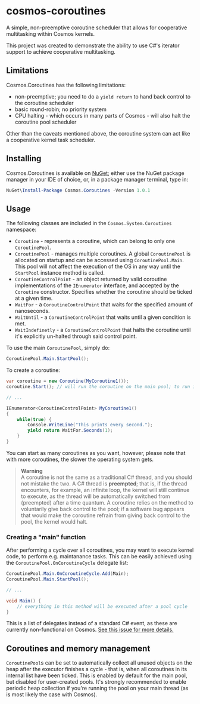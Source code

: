 # cosmos-coroutines
A simple, non-preemptive coroutine scheduler that allows for cooperative multitasking within Cosmos kernels.

This project was created to demonstrate the ability to use C#'s iterator support to achieve cooperative multitasking.

## Limitations
Cosmos.Coroutines has the following limitations:
- non-preemptive; you need to do a `yield return` to hand back control to the coroutine scheduler
- basic round-robin; no priority system
- CPU halting - which occurs in many parts of Cosmos - will also halt the coroutine pool scheduler

Other than the caveats mentioned above, the coroutine system can act like a cooperative kernel task scheduler.

## Installing
Cosmos.Coroutines is available on [NuGet](https://www.nuget.org/packages/Cosmos.Coroutines); either use the NuGet package manager in your IDE of choice, or, in a package manager terminal, type in:
```powershell
NuGet\Install-Package Cosmos.Coroutines -Version 1.0.1
```

## Usage
The following classes are included in the `Cosmos.System.Coroutines` namespace:
- `Coroutine` - represents a coroutine, which can belong to only one `CoroutinePool`.
- `CoroutinePool` - manages multiple coroutines. A global `CoroutinePool` is allocated on startup and can be accessed using `CoroutinePool.Main`. This pool will not affect the execution of the OS in any way until the `StartPool` instance method is called.
- `CoroutineControlPoint` - an object returned by valid coroutine implementations of the `IEnumerator` interface, and accepted by the `Coroutine` constructor. Specifies whether the coroutine should be ticked at a given time.
- `WaitFor` - a `CoroutineControlPoint` that waits for the specified amount of nanoseconds.
- `WaitUntil` - a `CoroutineControlPoint` that waits until a given condition is met.
- `WaitIndefinetly` - a `CoroutineControlPoint` that halts the coroutine until it's explicitly un-halted through said control point.

To use the main `CoroutinePool`, simply do:
```cs
CoroutinePool.Main.StartPool();
```

To create a coroutine:
```cs
var coroutine = new Coroutine(MyCoroutine1());
coroutine.Start(); // will run the coroutine on the main pool; to run it in another, use CoroutinePool.AddCoroutine

// ...

IEnumerator<CoroutineControlPoint> MyCoroutine1()
{
    while(true) {
        Console.WriteLine("This prints every second.");
        yield return WaitFor.Seconds(1);
    }
}
```

You can start as many coroutines as you want, however, please note that with more coroutines, the slower the operating system gets.

> **Warning**<br>
> A coroutine is not the same as a traditional C# thread, and you should not mistake the two. A C# thread is **preempted**; that is, if the thread encounters, for example, an infinite loop, the kernel will still continue to execute, as the thread will be automatically switched from (preempted) after a time quantum. A coroutine relies on the method to voluntarily give back control to the pool; if a software bug appears that would make the coroutine refrain from giving back control to the pool, the kernel would halt.

### Creating a "main" function
After performing a cycle over all coroutines, you may want to execute kernel code, to perform e.g. maintanance tasks. This can be easily achieved using the `CoroutinePool.OnCoroutineCycle` delegate list:
```cs
CoroutinePool.Main.OnCoroutineCycle.Add(Main);
CoroutinePool.Main.StartPool();

// ...

void Main() {
    // everything in this method will be executed after a pool cycle
}
```

This is a list of delegates instead of a standard C# event, as these are currently non-functional on Cosmos. [See this issue for more details.](https://github.com/CosmosOS/Cosmos/issues/2765)

## Coroutines and memory management
`CoroutinePool`s can be set to automatically collect all unused objects on the heap after the executor finishes a cycle - that is, when all coroutines in its internal list have been ticked. This is enabled by default for the main pool, but disabled for user-created pools. It's strongly recommended to enable periodic heap collection if you're running the pool on your main thread (as is most likely the case with Cosmos).
